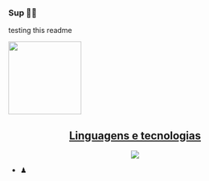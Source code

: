 ### Sup 👋🏼

testing this readme 

<div>
  <a href="https://github.com/BrunoFranciosi">
  <img height = "145" src="https://github-readme-stats.vercel.app/api/top-langs/?username=BrunoFranciosi&layout=compact&langs_count=16&theme=dracula"/ >
</div>


##

<h2 align="center">Linguagens e tecnologias</h2>
  <p align="center">
    <a href="https://skillicons.dev">
      <img src="https://skillicons.dev/icons?i=python,cs,c,html,css,js,mysql,git,github&theme=light"/>
    </a>
  </p>



- ♟
